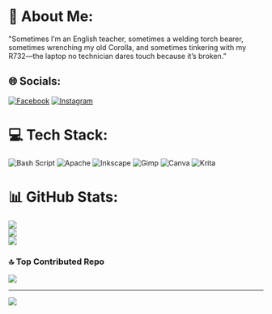 # 💫 About Me:
"Sometimes I’m an English teacher, sometimes a welding torch bearer, sometimes wrenching my old Corolla, and sometimes tinkering with my R732—the laptop no technician dares touch because it’s broken.”
<br>


## 🌐 Socials:
[![Facebook](https://img.shields.io/badge/Facebook-%231877F2.svg?logo=Facebook&logoColor=white)](https://facebook.com/rezk) [![Instagram](https://img.shields.io/badge/Instagram-%23E4405F.svg?logo=Instagram&logoColor=white)](https://instagram.com/rezkyardiansyahputra) 

# 💻 Tech Stack:
![Bash Script](https://img.shields.io/badge/bash_script-%23121011.svg?style=for-the-badge&logo=gnu-bash&logoColor=white) ![Apache](https://img.shields.io/badge/apache-%23D42029.svg?style=for-the-badge&logo=apache&logoColor=white) ![Inkscape](https://img.shields.io/badge/Inkscape-e0e0e0?style=for-the-badge&logo=inkscape&logoColor=080A13) ![Gimp](https://img.shields.io/badge/Gimp-657D8B?style=for-the-badge&logo=gimp&logoColor=FFFFFF) ![Canva](https://img.shields.io/badge/Canva-%2300C4CC.svg?style=for-the-badge&logo=Canva&logoColor=white) ![Krita](https://img.shields.io/badge/Krita-203759?style=for-the-badge&logo=krita&logoColor=EEF37B)
# 📊 GitHub Stats:
![](https://github-readme-stats.vercel.app/api?username=rezkyardiansyahputra&theme=dark&hide_border=false&include_all_commits=false&count_private=false)<br/>
![](https://nirzak-streak-stats.vercel.app/?user=rezkyardiansyahputra&theme=dark&hide_border=false)<br/>
![](https://github-readme-stats.vercel.app/api/top-langs/?username=rezkyardiansyahputra&theme=dark&hide_border=false&include_all_commits=false&count_private=false&layout=compact)

### 🔝 Top Contributed Repo
![](https://github-contributor-stats.vercel.app/api?username=rezkyardiansyahputra&limit=5&theme=dark&combine_all_yearly_contributions=true)

---
[![](https://visitcount.itsvg.in/api?id=rezkyardiansyahputra&icon=0&color=0)](https://visitcount.itsvg.in)

<!-- Proudly created with GPRM ( https://gprm.itsvg.in ) -->
